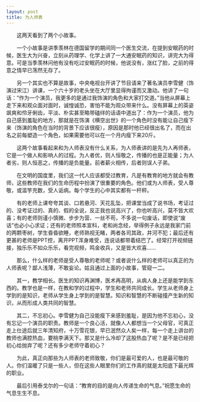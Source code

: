 ```yaml
---
layout: post
title: 为人师表
---
```


　　这两天看到了两个小故事。

　　一个小故事是讲季羡林在德国留学的期间同一个医生交流，在提到安眠药的时候，医生大为兴奋，立刻从药理学、化学上讲了一大通安眠药的知识，讲完大为得意。可是当季羡林问他有没有吃过安眠药的时候，他说没有，涨红了脸，之前的得意之情早已荡然无存了。

　　另一个其实也不算是故事，中央电视台开讲了节目请来了著名演员李雪健（饰演过宋江）讲课，一个六十岁的老头坐在大厅里显得拘谨而又激动。他讲了一句话：“作为一个演员，我更多的是通过我饰演的角色和大家打交道。”当他从屏幕上走下来和观众面对面时，诚惶诚恐，害怕不能为观众带来什么。没有屏幕上的英姿飒爽和伶牙俐齿，平淡、朴实甚至略带磕绊的话语中道出了：作为一个演员，他为自己感到羞耻的地方，那就是在饰演《横空出世》的一个角色时没有能让自己瘦下来（饰演的角色在当时的背景下应该很瘦），原因是那时他已经很出名了，而在出名之前每塑造一个角色，如果需要他可以在一个月内瘦下来20斤。

　　这两个故事看起来和为人师表没有什么关系，为人师表讲的是先为人再师表，它是一个做人和影响人的过程。为人者优，则人恒敬之，传播的也是正能量；为人者劣，则人恒恶之，传播的是负能量。前者薪火相传，后者则误人子弟。

　　在文明的国度里，我们这一代人应该都受过教育，凡是有教育的地方就会有教师，这些教师在我们的生命历程中扮演了很重要的角色。他们或为人师表，受人尊敬，或滥竽充数，受人诟病。每个学生的心中其实都有一杆秤。

　　有的老师上课夸夸其谈、口若悬河、天花乱坠，把课堂当成了说书场，考证过的、没考证过的、真的、假的全说，反正我也说高兴了，你也听高兴，莫不皆大欢喜；有的老师则谨小慎微、步步为营、一丝不苟，不多说一句废话，即使说“废话”也必小心求证；还有的老师照本宣科，老和尚念经，举得例子永远是我家门前的两颗枣树，学生昏昏欲睡，老师熟视无睹，两者各司其政，井河不犯；最后还有更甚的老师是PPT控，离开PPT浑身难受，连说话都带着结巴了。经常打开视频链接，独乐乐不如众乐乐，看完视频，鸣金收兵，又是皆大欢喜......

　　那么，什么样的老师是受人尊敬的老师呢？或者说什么样的老师可以真正的为人师表呢？鄙人浅薄，不敢妄论。姑且通过上面的小故事，管窥一二。

　　其一，教学相长。医生的知识再渊博，医术再高明，从病人身上还是能学到东西的。教学也是一样，在教和学的过程中，学生和老师共同成长。学生从老师身上学到的是知识，老师从学生身上学到的是智慧。知识和智慧的不断碰撞产生新的知识，从而形成人类共同的智慧。

　　其二，不忘初心。李雪健为自己没能瘦下来感到羞耻，是因为他不忘初心，没有忘记一个演员的职责。教师是一个良心活，就像人人都想当一个父母官，可真正走上仕途后就三年清知府，十万雪花银，早已泯然众人矣一样，每一个走上讲台的教师也满腔热血，要桃李满天下。那又是什么冷却了这股热血了呢？是不是已经把初心给抛弃了呢？还有多少老师守着初心？

　　为此，真正向那些为人师表的老师致敬，你们是最可爱的人，也是最可敬的人。你们温暖了只是一些人，但在这些人眼里你们的工作真的就是太阳底下最光辉的职业。

　　最后引用泰戈尔的一句话：“教育的目的是向人传递生命的气息。”祝愿生命的气息生生不息。
